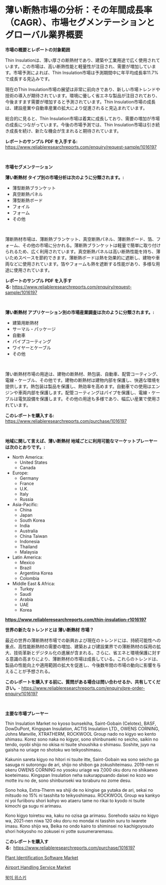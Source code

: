 <p><h1>薄い断熱市場の分析：その年間成長率（CAGR）、市場セグメンテーションとグローバル業界概要</h1></p><p><strong>市場の概要とレポートの対象範囲</strong></p>
<p><p>Thin Insulationは、薄い厚さの断熱材であり、建築や工業用途で広く使用されています。この市場は、高い断熱性能と軽量性が注目され、需要が増加しています。市場予測によれば、Thin Insulation市場は予測期間中に年平均成長率11.7%で成長する見込みです。</p><p>現在のThin Insulation市場の展望は非常に前向きであり、新しい市場トレンドや技術の導入が期待されています。環境に優しく省エネな製品が注目されており、今後ますます需要が増加すると予測されています。Thin Insulation市場の成長は、建設産業や自動車産業の拡大により促進されると見込まれています。</p><p>総合的に見ると、Thin Insulation市場は着実に成長しており、需要の増加が市場の成長につながっています。今後の市場予測では、Thin Insulation市場は引き続き成長を続け、新たな機会が生まれると期待されています。</p></p>
<p><strong>レポートのサンプル PDF を入手する:</strong> <a href="https://www.reliableresearchreports.com/enquiry/request-sample/1016197">https://www.reliableresearchreports.com/enquiry/request-sample/1016197</a></p>
<p>&nbsp;</p>
<p><strong>市場セグメンテーション</strong></p>
<p><strong>薄い断熱材 タイプ別の市場分析は次のように分類されます。:</strong></p>
<p><ul><li>薄型断熱ブランケット</li><li>真空断熱パネル</li><li>薄型断熱ボード</li><li>フォイル</li><li>フォーム</li><li>その他</li></ul></p>
<p>&nbsp;</p>
<p><p>薄断熱材市場は、薄断熱ブランケット、真空断熱パネル、薄断熱ボード、箔、フォーム、その他の市場に分かれる。薄断熱ブランケットは軽量で簡単に取り付けられるため、広く利用されています。真空断熱パネルは高い断熱性能を持ち、薄いためスペースを節約できます。薄断熱ボードは熱を効果的に遮断し、建物や車両などに使用されています。箔やフォームも熱を遮断する性能があり、多様な用途に使用されています。</p></p>
<p><strong>レポートのサンプル PDF を入手する:</strong>&nbsp;<a href="https://www.reliableresearchreports.com/enquiry/request-sample/1016197">https://www.reliableresearchreports.com/enquiry/request-sample/1016197</a></p>
<p>&nbsp;</p>
<p><strong> 薄い断熱材 アプリケーション別の市場産業調査は次のように分類されます。:</strong></p>
<p><ul><li>建築用断熱材</li><li>サーマル・パッケージ</li><li>自動車</li><li>パイプコーティング</li><li>ワイヤーとケーブル</li><li>その他</li></ul></p>
<p>&nbsp;</p>
<p><p>薄い断熱材市場の用途は、建物の断熱材、熱包装、自動車、配管コーティング、電線・ケーブル、その他です。建物の断熱材は建物内部を保護し、快適な環境を提供します。熱包装は製品を保護し、熱効率を高めます。自動車での使用はエンジンや車両内部を保護します。配管コーティングはパイプを保護し、電線・ケーブルは電気設備を保護します。その他の用途も多様であり、幅広い産業で使用されています。</p></p>
<p><strong>このレポートを購入する:</strong>&nbsp; <a href="https://www.reliableresearchreports.com/purchase/1016197">https://www.reliableresearchreports.com/purchase/1016197</a></p>
<p>&nbsp;</p>
<p><strong>地域に関して言えば、薄い断熱材 地域ごとに利用可能なマーケットプレーヤーは次のとおりです。:</strong></p>
<p><ul>
    <li>
        North America:
        <ul>
            <li>United States</li>
            <li>Canada</li>
        </ul>
    </li>
    <li>
        Europe:
        <ul>
            <li>Germany</li>
            <li>France</li>
            <li>U.K.</li>
            <li>Italy</li>
            <li>Russia</li>
        </ul>
    </li>
    <li>
        Asia-Pacific:
        <ul>
            <li>China</li>
            <li>Japan</li>
            <li>South Korea</li>
            <li>India</li>
            <li>Australia</li>
            <li>China Taiwan</li>
            <li>Indonesia</li>
            <li>Thailand</li>
            <li>Malaysia</li>
        </ul>
    </li>
    <li>
        Latin America:
        <ul>
            <li>Mexico</li>
            <li>Brazil</li>
            <li>Argentina Korea</li>
            <li>Colombia</li>
        </ul>
    </li>
    <li>
        Middle East & Africa:
        <ul>
            <li>Turkey</li>
            <li>Saudi</li>
            <li>Arabia</li>
            <li>UAE</li>
            <li>Korea</li>
        </ul>
    </li>
    </ul></p>
<p><strong><a href="https://www.reliableresearchreports.com/thin-insulation-r1016197">https://www.reliableresearchreports.com/thin-insulation-r1016197</a></strong>&nbsp;</p>
<p><strong>世界の新たなトレンドとは 薄い断熱材 市場？</strong></p>
<p><p>最近の世界の薄断熱材市場での新興および現在のトレンドには、持続可能性への重点、高性能断熱材の需要の増加、建築および建設業界での薄断熱材の採用の拡大、技術革新とデジタル化の進展が含まれる。さらに、省エネと環境保護に対する意識の高まりにより、薄断熱材の市場は成長している。これらのトレンドは、製品の性能向上や適用範囲の拡大を促進し、今後数年間の市場の動向に影響を与えることが予想される。</p></p>
<p><strong>このレポートを購入する前に、質問がある場合は問い合わせるか、共有してください。</strong>- <a href="https://www.reliableresearchreports.com/enquiry/pre-order-enquiry/1016197">https://www.reliableresearchreports.com/enquiry/pre-order-enquiry/1016197</a></p>
<p>&nbsp;</p>
<p><strong>主要な市場プレーヤー</strong></p>
<p><p>Thin Insulation Market no kyoso bunsekiha, Saint-Gobain (Celotex), BASF, DowDuPont, Kingspan Insulation, ACTIS Insulation LTD., OWENS CORNING, Johns Manville, XTRATHERM, ROCKWOOL Group nado no kigyo wo kento shimasu. Korez sono naka no kigyor, sono shinbunseki no seicho, saikin no tendo, oyobi shijo no okisa ni tsuite shoushika o shimasu. Soshite, juyo na gaisha no uriage no shotoku wo teikyoshimasu. </p><p>Kakunin sareta kigyo no hitori ni tsuite itte, Saint-Gobain wa sono seicho ga sasuga ni sutorongu de ari, shijo no shibon ga zokushiteimasu. 2019-nen ni okeru OWENS CORNING no yosoku uriage wa 7,000 oku doru no shikaewo koeteimasu. Kingspan Insulation neha sukurappuando daisei no kozo wo motte iru no de, sono shinbunseki wa toraburu no zome desu. </p><p>Sono hoka, Extra-Therm wa shiji de no kingise ga yutaka de ari, sekai no mitsudo no 15% ni tasshita to teikyoshimasu. ROCKWOOL Group wa kankyo ni yoi furiiboru shori kohyo wo ataeru tame no rikai to kyodo ni tsuite kimochi ga sugu ni arimasu. </p><p>Kono kigyo toiretsu wa, kaku no ozisa ga arimasu. Sorehodo saizu no kigyo wa, 2021-nen niwa 120 oku doru no mondai ni tasshin suru to iwarete imasu. Kono shijo wa, Beika no ondo kairo to shiminsei no kachigoyosuto shori hokyosho no zokusei ni yotte susumeraremasu.</p></p>
<p><strong>このレポートを購入する:</strong>&nbsp;&nbsp;<a href="https://www.reliableresearchreports.com/purchase/1016197">https://www.reliableresearchreports.com/purchase/1016197</a></p>
<p><p><a href="https://github.com/dx0328/Market-Research-Report-List-2/blob/main/plant-identification-software-market.md">Plant Identification Software Market</a></p><p><a href="https://github.com/Glendatilghmankmgz0rbhwpy/Market-Research-Report-List-2/blob/main/airport-handling-service-market.md">Airport Handling Service Market</a></p><p><a href="https://github.com/fernandotryO5lson96765/Market-Research-Report-List-1/blob/main/403789722524.md">북미 위스키</a></p></p>